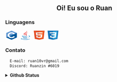 <!-- APRESENTAÇÃO -->
  <div>
    <h2 align="center">Oi! Eu sou o Ruan</h2>
  </div>

<!-- <div style="display: inline_block"> -->


  
<!-- Linguagens -->
  <div>
    <h3>Linguagens</h3>
    <div>
      <img align="center" alt="C" height="30" width="40" src="https://raw.githubusercontent.com/devicons/devicon/master/icons/c/c-original.svg">
      <img align="center" alt="Java" height="30" width="40" src="https://raw.githubusercontent.com/devicons/devicon/master/icons/java/java-original.svg">
<!--       <img align="center" alt="Python" height="30" width="40" src="https://raw.githubusercontent.com/devicons/devicon/master/icons/python/python-original.svg"> -->
      <img align="center" alt="HTML" height="30" width="40" src="https://raw.githubusercontent.com/devicons/devicon/master/icons/html5/html5-original.svg">
      <img align="center" alt="CSS" height="30" width="40" src="https://raw.githubusercontent.com/devicons/devicon/master/icons/css3/css3-original.svg">
    </div>
  </div>
  
<!-- Contate-me -->

  <div>
    <h3>Contato</h3>
  
      E-mail: ruan10vr@gmail.com
      Discord: Ruanzin #6019

  </div>
  
<!-- STATUS GITHUB -->

<details>
  <summary><b>Github Status</b></summary>
<br>

<div align="center">
  <a href="https://github.com/RuanVR">
   <img height="180em" src="https://github-readme-streak-stats.herokuapp.com?user=RuanVR&theme=dark&hide_border=true&stroke=645BEB&ring=645BEB&fire=645BEB&currStreakLabel=645BEB"/>
   <img height="180em" src="https://github-readme-stats.vercel.app/api/top-langs/?username=RuanVR&layout=compact&langs_count=7&theme=dark"/>
</div>

</details>
